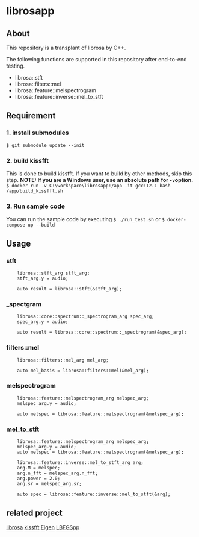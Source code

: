 # librosapp

## About
This repository is a transplant of librosa by C++.

The following functions are supported in this repository after end-to-end testing.
- librosa::stft
- librosa::filters::mel
- librosa::feature::melspectrogram
- librosa::feature::inverse::mel_to_stft


## Requirement
### 1. install submodules
`$ git submodule update --init`

### 2. build kissfft
This is done to build kissfft.  If you want to build by other methods, skip this step.
**NOTE: If you are a Windows user, use an absolute path for `-v`option.**
`$ docker run -v C:\workspace\librosapp:/app -it gcc:12.1 bash /app/build_kissfft.sh`

### 3. Run sample code
You can run the sample code by executing `$ ./run_test.sh` or `$ docker-compose up --build`

## Usage
### stft
```
    librosa::stft_arg stft_arg;
    stft_arg.y = audio;

    auto result = librosa::stft(&stft_arg);
```

### _spectgram
```
    librosa::core::spectrum::_spectrogram_arg spec_arg;
    spec_arg.y = audio;

    auto result = librosa::core::spectrum::_spectrogram(&spec_arg);
```

### filters::mel
```
    librosa::filters::mel_arg mel_arg;

    auto mel_basis = librosa::filters::mel(&mel_arg);
```

### melspectrogram
```
    librosa::feature::melspectrogram_arg melspec_arg;
    melspec_arg.y = audio;

    auto melspec = librosa::feature::melspectrogram(&melspec_arg);
```

### mel_to_stft
```
    librosa::feature::melspectrogram_arg melspec_arg;
    melspec_arg.y = audio;
    auto melspec = librosa::feature::melspectrogram(&melspec_arg);

    librosa::feature::inverse::mel_to_stft_arg arg;
    arg.M = melspec;
    arg.n_fft = melspec_arg.n_fft;
    arg.power = 2.0;
    arg.sr = melspec_arg.sr;

    auto spec = librosa::feature::inverse::mel_to_stft(&arg);
```

## related project
[librosa](https://github.com/librosa/librosa)
[kissfft](https://github.com/mborgerding/kissfft)
[Eigen](https://gitlab.com/libeigen/eigen)
[LBFGSpp](https://github.com/yixuan/LBFGSpp)
